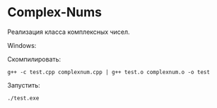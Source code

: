 # Complex-Nums

Реализация класса комплексных чисел.

Windows:

Скомпилировать:

`g++ -c test.cpp complexnum.cpp | g++ test.o complexnum.o -o test`

Запустить:

`./test.exe`

